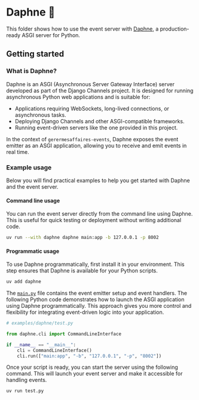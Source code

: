 # Daphne 🐍

This folder shows how to use the event server with [Daphne](https://github.com/django/daphne), a production-ready ASGI server for Python.

## Getting started

### What is Daphne?

Daphne is an ASGI (Asynchronous Server Gateway Interface) server developed as part of the Django Channels project. It is designed for running asynchronous Python web applications and is suitable for:

- Applications requiring WebSockets, long-lived connections, or asynchronous tasks.
- Deploying Django Channels and other ASGI-compatible frameworks.
- Running event-driven servers like the one provided in this project.

In the context of `gerermesaffaires-events`, Daphne exposes the event emitter as an ASGI application, allowing you to receive and emit events in real time.

### Example usage

Below you will find practical examples to help you get started with Daphne and the event server.

#### Command line usage

You can run the event server directly from the command line using Daphne. This is useful for quick testing or deployment without writing additional code.

```bash
uv run --with daphne daphne main:app -b 127.0.0.1 -p 8002
```

#### Programmatic usage

To use Daphne programmatically, first install it in your environment. This step ensures that Daphne is available for your Python scripts.

```bash
uv add daphne
```

The [`main.py`](./main.py) file contains the event emitter setup and event handlers. The following Python code demonstrates how to launch the ASGI application using Daphne programmatically. This approach gives you more control and flexibility for integrating event-driven logic into your application.

```python
# examples/daphne/test.py

from daphne.cli import CommandLineInterface

if __name__ == "__main__":
    cli = CommandLineInterface()
    cli.run(["main:app", "-b", "127.0.0.1", "-p", "8002"])
```

Once your script is ready, you can start the server using the following command. This will launch your event server and make it accessible for handling events.

```bash
uv run test.py
```
